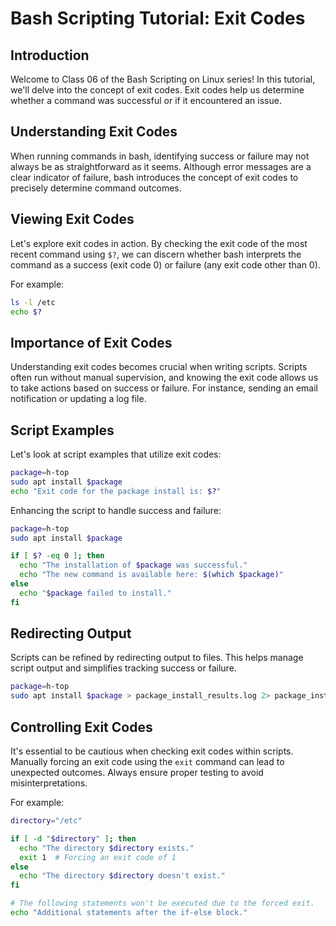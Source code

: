 # Bash Scripting Tutorial: Exit Codes

## Introduction
Welcome to Class 06 of the Bash Scripting on Linux series! In this tutorial, we'll delve into the concept of exit codes. Exit codes help us determine whether a command was successful or if it encountered an issue.

## Understanding Exit Codes
When running commands in bash, identifying success or failure may not always be as straightforward as it seems. Although error messages are a clear indicator of failure, bash introduces the concept of exit codes to precisely determine command outcomes.

## Viewing Exit Codes
Let's explore exit codes in action. By checking the exit code of the most recent command using `$?`, we can discern whether bash interprets the command as a success (exit code 0) or failure (any exit code other than 0).

For example:
```bash
ls -l /etc
echo $?
```

## Importance of Exit Codes
Understanding exit codes becomes crucial when writing scripts. Scripts often run without manual supervision, and knowing the exit code allows us to take actions based on success or failure. For instance, sending an email notification or updating a log file.

## Script Examples
Let's look at script examples that utilize exit codes:
```bash
package=h-top
sudo apt install $package
echo "Exit code for the package install is: $?"
```

Enhancing the script to handle success and failure:
```bash
package=h-top
sudo apt install $package

if [ $? -eq 0 ]; then
  echo "The installation of $package was successful."
  echo "The new command is available here: $(which $package)"
else
  echo "$package failed to install."
fi
```

## Redirecting Output
Scripts can be refined by redirecting output to files. This helps manage script output and simplifies tracking success or failure.
```bash
package=h-top
sudo apt install $package > package_install_results.log 2> package_install_failure.log
```

## Controlling Exit Codes
It's essential to be cautious when checking exit codes within scripts. Manually forcing an exit code using the `exit` command can lead to unexpected outcomes. Always ensure proper testing to avoid misinterpretations.

For example:
```bash
directory="/etc"

if [ -d "$directory" ]; then
  echo "The directory $directory exists."
  exit 1  # Forcing an exit code of 1
else
  echo "The directory $directory doesn't exist."
fi

# The following statements won't be executed due to the forced exit.
echo "Additional statements after the if-else block."
```
